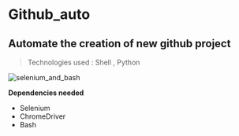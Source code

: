 # Github_auto

## Automate the creation of new github project 

> Technologies used : Shell , Python 

![selenium_and_bash](https://i.ytimg.com/vi/Q10dcPjmRTI/sddefault.jpg)

**Dependencies needed**

  * Selenium
  * ChromeDriver
  * Bash
  

